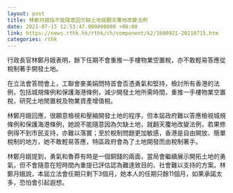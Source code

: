 ```yaml
---
layout: post
title: 林鄭月娥指不能隨意因欠缺土地就翻天覆地改變法例
date: 2021-07-15 12:53:47.000000000 +08:00
link: https://news.rthk.hk/rthk/ch/component/k2/1600921-20210715.htm
categories: rthk
---
```


行政長官林鄭月娥表明，餘下任期不會重推一手樓物業空置稅，亦不敢輕易答應從稅制著手開發土地。

在立法會答問會上，工聯會麥美娟問特首會否憑勇氣和堅持，檢討所有香港的法例，包括城規條例和保護海港條例，減少開發土地所需時間，重推一手樓物業空置稅，研究土地閒置稅及物業資產增值稅。

林鄭月娥回應，很願意檢視和壓縮開發土地的程序，但本屆政府難以答應檢視城規條例和保護海港條例，她說不能隨意因為欠缺土地，就翻天覆地改變法例，若果修例得不到市民支持，亦難以落實；至於稅制問題更加敏感，香港是自由開放、簡單稅制的地方，她不敢輕易答應，特區政府會為了土地開發而由稅制著手。

林鄭月娥提到，勇氣和魯莽有時是一個銅錢的兩面，當局會繼續展示開拓土地的勇氣，但不會隨意在短時間內重提已評估認為難達致目的、社會難以支持的方案。林鄭月娥說，本屆立法會任期只剩下3個月，她本人的任期只餘11個月，如果承諾太多，恐怕會引起遐想。

